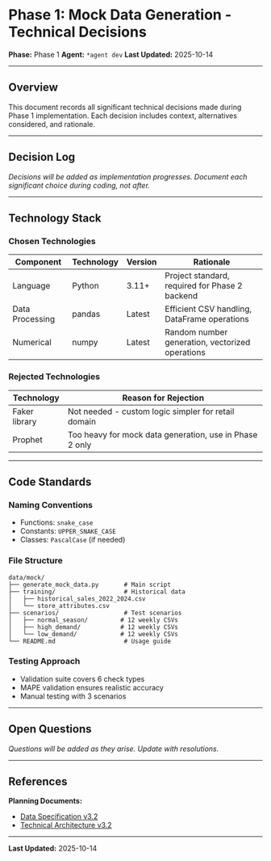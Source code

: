 # Phase 1: Mock Data Generation - Technical Decisions

**Phase:** Phase 1
**Agent:** `*agent dev`
**Last Updated:** 2025-10-14

---

## Overview

This document records all significant technical decisions made during Phase 1 implementation. Each decision includes context, alternatives considered, and rationale.

---

## Decision Log

*Decisions will be added as implementation progresses. Document each significant choice during coding, not after.*

---

## Technology Stack

### Chosen Technologies

| Component | Technology | Version | Rationale |
|-----------|-----------|---------|-----------|
| Language | Python | 3.11+ | Project standard, required for Phase 2 backend |
| Data Processing | pandas | Latest | Efficient CSV handling, DataFrame operations |
| Numerical | numpy | Latest | Random number generation, vectorized operations |

### Rejected Technologies

| Technology | Reason for Rejection |
|-----------|---------------------|
| Faker library | Not needed - custom logic simpler for retail domain |
| Prophet | Too heavy for mock data generation, use in Phase 2 only |

---

## Code Standards

### Naming Conventions
- Functions: `snake_case`
- Constants: `UPPER_SNAKE_CASE`
- Classes: `PascalCase` (if needed)

### File Structure
```
data/mock/
├── generate_mock_data.py       # Main script
├── training/                   # Historical data
│   ├── historical_sales_2022_2024.csv
│   └── store_attributes.csv
├── scenarios/                  # Test scenarios
│   ├── normal_season/         # 12 weekly CSVs
│   ├── high_demand/           # 12 weekly CSVs
│   └── low_demand/            # 12 weekly CSVs
└── README.md                   # Usage guide
```

### Testing Approach
- Validation suite covers 6 check types
- MAPE validation ensures realistic accuracy
- Manual testing with 3 scenarios

---

## Open Questions

*Questions will be added as they arise. Update with resolutions.*

---

## References

**Planning Documents:**
- [Data Specification v3.2](../../data/data_specification_v3.2.md)
- [Technical Architecture v3.2](../../architecture/technical_architecture_v3.2.md)

---

**Last Updated:** 2025-10-14

